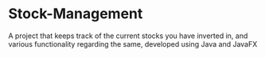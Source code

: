 # Stock-Management
A project that keeps track of the current stocks you have inverted in, and various functionality regarding the same, developed using Java and JavaFX
